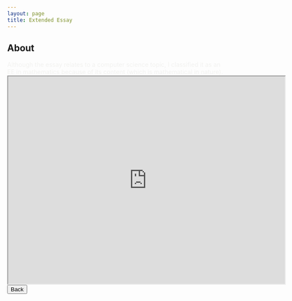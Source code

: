 ```yaml
---
layout: page
title: Extended Essay
---
```


<h2>About</h2>

<span style="color:#f2f2f0">
Although the essay relates to a computer science topic, I classified it as an EE in mathematics because of its content (which is mathematical in nature).
</span>

<iframe src="https://drive.google.com/file/d/0B4OeX3-AwFSzZTlWdmM3Nmo4MFk/preview" width="640" height="480"></iframe>

<FORM><INPUT Type="button" VALUE="Back" onClick="history.go(-1);return true;"></FORM>
